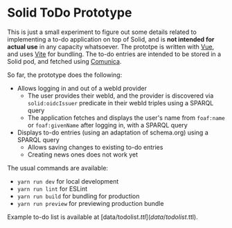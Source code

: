 # Solid ToDo Prototype

This is just a small experiment to figure out some details related to implementing a to-do application on top of Solid, and is **not intended for actual use** in any capacity whatsoever. The prototpe is written with [Vue](https://vuejs.org/), and uses [Vite](https://vitejs.dev/) for bundling. The to-do entries are intended to be stored in a Solid pod, and fetched using [Comunica](https://github.com/comunica/comunica-feature-link-traversal).

So far, the prototype does the following:

* Allows logging in and out of a webId provider
  * The user provides their webId, and the provider is discovered via `solid:oidcIssuer` predicate in their webId triples using a SPARQL query
  * The application fetches and displays the user's name from `foaf:name` or `foaf:givenName` after logging in, with a SPARQL query
* Displays to-do entries (using an adaptation of schema.org) using a SPARQL query
  * Allows saving changes to existing to-do entries
  * Creating news ones does not work yet

The usual commands are available:

* `yarn run dev` for local development
* `yarn run lint` for ESLint
* `yarn run build` for bundling for production
* `yarn run preview` for previewing production bundle

Example to-do list is available at [data/todolist$.ttl](data/todolist$.ttl).
